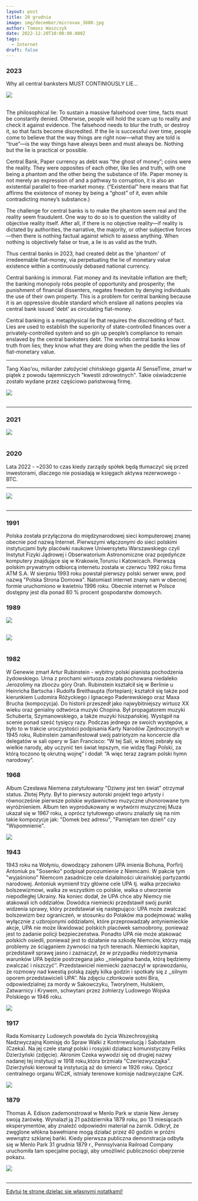 ```yaml
---
layout: post
title: 20 grudnia
image: img/december/microvax_3600.jpg
author: Tomasz Waszczyk
date: 2022-12-20T10:00:00.000Z
tags:
  - Internet
draft: false
---
```


### 2023

Why all central banksters MUST CONTINIOUSLY LIE...

<img src="./img/december/lie-central-bank.jpeg"><br><br>

The philosophical lie: To sustain a massive falsehood over time, facts must be constantly denied. Otherwise, people will hold the scam up to reality and check it against evidence. The falsehood needs to blur the truth, or destroy it, so that facts become discredited. If the lie is successful over time, people come to believe that the way things are right now—what they are told is “true”—is the way things have always been and must always be. Nothing but the lie is practical or possible.

Central Bank, Paper currency as debt was “the ghost of money”; coins were the reality. They were opposites of each other, like lies and truth, with one being a phantom and the other being the substance of life. Paper money is not merely an expression of and a pathway to corruption, it is also an existential parallel to free-market money. (“Existential” here means that fiat affirms the existence of money by being a “ghost” of it, even while contradicting money’s substance.)

The challenge for central banks is to make the phantom seem real and the reality seem fraudulent. One way to do so is to question the validity of objective reality itself. After all, if there is no objective reality—if reality is dictated by authorities, the narrative, the majority, or other subjective forces—then there is nothing factual against which to assess anything. When nothing is objectively false or true, a lie is as valid as the truth.

Thus central banks in 2023, had created debt as the 'phantom' of irredeemable fiat-money, via perpetuating the lie of monetary value existence within a continuously debased national currency.

Central banking is immoral. Fiat money and its inevitable inflation are theft; the banking monopoly robs people of opportunity and prosperity; the punishment of financial dissenters, negates freedom by denying individuals the use of their own property. This is a problem for central banking because it is an oppressive double standard which enslave all nations peoples via central bank issued 'debt' as circulating fiat-money.

Central banking is a metaphysical lie that requires the discrediting of fact. Lies are used to establish the superiority of state-controlled finances over a privately-controlled system and so gin up people’s compliance to remain enslaved by the central banksters debt. The worlds central banks know truth from lies; they know what they are doing when the peddle the lies of fiat-monetary value.

---

Tang Xiao'ou, miliarder założyciel chińskiego giganta AI SenseTime, zmarł w piątek z powodu tajemniczych "kwestii zdrowotnych". Takie oświadczenie zostało wydane przez częściowo państwową firmę.

<img src="./img/december/tang.avif"><br><br>

---

### 2021

<img src="./img/december/kancelariapremiera.png"><br><br>

### 2020

Lata 2022 - ~2030 to czas kiedy zarządy spółek będą tłumaczyć się przed inwestorami, dlaczego nie posiadają w księgach aktywa rezerwowego - BTC.

---

<img src="./img/december/bs.png"><br><br>

---

### 1991

Polska została przyłączona do międzynarodowej sieci komputerowej znanej obecnie pod nazwą Internet. Pierwszymi włączonymi do sieci polskimi instytucjami były placówki naukowe Uniwersytetu Warszawskiego czyli Instytut Fizyki Jądrowej i Obserwatorium Astronomiczne oraz pojedyńcze komputery znajdujące się w Krakowie,Toruniu i Katowicach.
Pierwszą polskim prywatnym odbiorcą internetu została w czerwcu 1992 roku firma ATM S.A.
W sierpniu 1993 roku powstał pierwszy
polski serwer www, pod nazwą "Polska
Strona Domowa". Natomiast internet znany nam w obecnej formie uruchomiono w kwietniu 1996 roku.
Obecnie internet w Polsce dostępny jest dla ponad 80 % procent gospodarstw domowych.

### 1989

<img src="./img/december/bank_handlowy_1989.jpg"><br><br>

<img src="./img/december/fozz.jpg"><br><br>

### 1982

W Genewie zmarł Artur Rubinstein - wybitny polski pianista pochodzenia żydowskiego. Urna z prochami wirtuoza została pochowana niedaleko Jerozolimy na zboczu góry Orah.
Rubinstein kształcił się w Berlinie u Heinricha Bartscha i Rudolfa Breithaupta (fortepian); kształcił się także pod kierunkiem Ludomira Różyckiego i Ignacego Paderewskiego oraz Maxa Brucha (kompozycja).
Do historii przeszedł jako najwybitniejszy wirtuoz XX wieku oraz genialny odtwórca muzyki Chopina. Był propagatorem muzyki Schuberta, Szymanowskiego, a także muzyki hiszpańskiej. Wystąpił na scenie ponad sześć tysięcy razy.
Podczas jednego ze swoich występów, a było to w trakcie uroczystości podpisania Karty Narodów Zjednoczonych w 1945 roku, Rubinstein zamanifestował swój patriotyzm na koncercie dla delegatów w sali opery w San Francisco: “W tej Sali, w której zebrały się wielkie narody, aby uczynić ten świat lepszym, nie widzę flagi Polski, za którą toczono tę okrutną wojnę” i dodał: “A więc teraz zagram polski hymn narodowy”.

### 1968

Album Czesława Niemena zatytułowany "Dziwny jest ten świat" otrzymał status. Złotej Płyty. Był to pierwszy autorski projekt tego artysty i równocześnie pierwsze polskie wydawnictwo muzyczne uhonorowane tym wyróżnieniem.
Album ten wyprodukowany w wytwórni muzycznej Muza ukazał się w 1967 roku, a oprócz tytułowego utworu znalazły się na nim takie kompozycje jak: "Domek bez adresu", "Pamiętam ten dzień" czy "Wspomnienie".

<img src="./img/december/niemen.jpg"/><br>

### 1943

1943 roku na Wołyniu, dowodzący zahonem UPA imienia Bohuna, Porfirij Antoniuk ps "Sosenko" podpisał porozumienie z Niemcami.
W pakcie tym "wyjaśniono" Niemcom zasadnicze cele działalności ukraińskiej partyzantki narodowej.
Antoniuk wymienił trzy główne cele UPA tj. walka przeciwko bolszewizmowi, walka ze wszystkim co polskie, walka o utworzenie niepodległej Ukrainy. Na koniec dodał, że UPA chce aby Niemcy nie atakowali ich oddziałów. Dowódca niemiecki przedstawił swój punkt widzenia sprawy, który przedstawiał się następująco: UPA może zwalczać bolszewizm bez ograniczeń, w stosunku do Polaków ma podejmować walkę wyłącznie z uzbrojonymi oddziałami, które przeprowadzały antyniemieckie akcje, UPA nie może likwidować polskich placówek samoobrony, ponieważ jest to zadanie policji bezpieczeństwa. Ponadto UPA nie może atakować polskich osiedli, ponieważ jest to działanie na szkodę Niemców, którzy mają problemy ze ściąganiem żywności na tych terenach. Niemiecki kapitan, przedstawił sprawę jasno i zaznaczył, że w przypadku niedotrzymania warunków UPA będzie postrzegana jako ,,nielegalna banda, którą będziemy zwalczać i niszczyć’’. Przedstawiciel niemiecki zaznaczył w sprawozdaniu, że rozmowy nad kwestią polską zajęły kilka godzin i spotkały się z ,,silnym oporem przedstawicieli UPA’’.
Na zdjęciu członkowie sotni Bira, odpowiedzialnej za mordy w Sakowczyku, Tworylnem, Hulskiem, Zatwarnicy i Krywem, schwytani przez żołnierzy Ludowego Wojska Polskiego w 1946 roku.

<img src="./img/december/sosenko.jpg"/><br>

### 1917

Rada Komisarzy Ludowych powołała do życia Wszechrosyjską Nadzwyczajną Komisję do Spraw Walki z Kontrrewolucją i Sabotażem (Czeka). Na jej czele stanął polski i rosyjski działacz komunistyczny Feliks Dzierżyński (zdjęcie).
Akronim Czeka wywodzi się od drugiej nazwy nadanej tej instytucji w 1918 roku,która brzmiała "Czeriezwyczajka".
Dzierżyński kierował tą instytucją aż do
śmierci w 1926 roku. Oprócz centralnego
organu WCzK, istniały terenowe komisje
nadzwyczajne CzK.

<img src="./img/december/feliks.jpg"/><br>

### 1879

Thomas A. Edison zademonstrował w Menlo Park w stanie New Jersey swoją żarówkę.
Wynalazł ją 21 października 1879 roku, po 13 miesiącach eksperymentów, aby znaleźć odpowiedni materiał na żarnik. Odkrył, że zwęglone włókna bawełniane mogą działać przez 40 godzin w próżni wewnątrz szklanej bańki. Kiedy pierwsza publiczna demonstracja odbyła się w Menlo Park 31 grudnia 1879 r., Pennsylvania Railroad Company uruchomiła tam specjalne pociągi, aby umożliwić publiczności obejrzenie pokazu.

<img src="./img/december/menlopark.jpg"><br><br>

---

<a href="https://github.com/TomaszWaszczyk/historia.waszczyk.com/edit/master/src/content/december-20.md" target="_blank">Edytuj tę stronę dzieląc się własnymi notatkami!</a>
